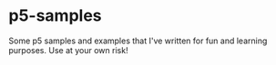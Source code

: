 # p5-samples
Some p5 samples and examples that I've written for fun and learning purposes. Use at your own risk!


